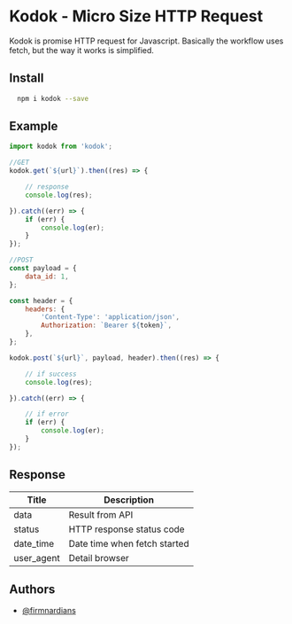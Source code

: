 # Kodok - Micro Size HTTP Request

Kodok is promise HTTP request for Javascript. Basically the workflow uses fetch, but the way it works is simplified.

## Install

```bash
  npm i kodok --save
```

## Example

```javascript
import kodok from 'kodok';

//GET
kodok.get(`${url}`).then((res) => {

    // response
	console.log(res);

}).catch((err) => {
	if (err) {
		console.log(er);
	}
});

//POST
const payload = {
	data_id: 1,
};

const header = {
	headers: {
		'Content-Type': 'application/json',
		Authorization: `Bearer ${token}`,
	},
};

kodok.post(`${url}`, payload, header).then((res) => {

    // if success
	console.log(res);

}).catch((err) => {

    // if error
	if (err) {
		console.log(er);
	}
});
```

## Response

| Title      | Description                  |
| ---------- | ---------------------------- |
| data       | Result from API              |
| status     | HTTP response status code    |
| date_time  | Date time when fetch started |
| user_agent | Detail browser               |

## Authors

-   [@firmnardians](https://github.com/firmnardians)
